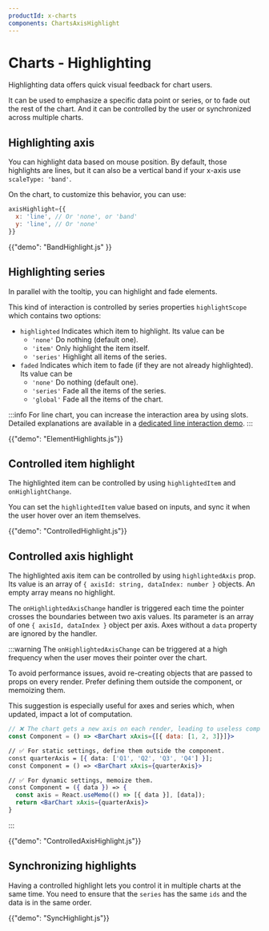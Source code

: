```yaml
---
productId: x-charts
components: ChartsAxisHighlight
---
```


# Charts - Highlighting

<p class="description">Highlighting data offers quick visual feedback for chart users.</p>

It can be used to emphasize a specific data point or series, or to fade out the rest of the chart.
And it can be controlled by the user or synchronized across multiple charts.

## Highlighting axis

You can highlight data based on mouse position.
By default, those highlights are lines, but it can also be a vertical band if your x-axis use `scaleType: 'band'`.

On the chart, to customize this behavior, you can use:

```jsx
axisHighlight={{
  x: 'line', // Or 'none', or 'band'
  y: 'line', // Or 'none'
}}
```

{{"demo": "BandHighlight.js" }}

## Highlighting series

In parallel with the tooltip, you can highlight and fade elements.

This kind of interaction is controlled by series properties `highlightScope` which contains two options:

- `highlighted` Indicates which item to highlight. Its value can be
  - `'none'` Do nothing (default one).
  - `'item'` Only highlight the item itself.
  - `'series'` Highlight all items of the series.
- `faded` Indicates which item to fade (if they are not already highlighted). Its value can be
  - `'none'` Do nothing (default one).
  - `'series'` Fade all the items of the series.
  - `'global'` Fade all the items of the chart.

:::info
For line chart, you can increase the interaction area by using slots.
Detailed explanations are available in a [dedicated line interaction demo](/x/react-charts/line-demo/#larger-interaction-area).
:::

{{"demo": "ElementHighlights.js"}}

## Controlled item highlight

The highlighted item can be controlled by using `highlightedItem` and `onHighlightChange`.

You can set the `highlightedItem` value based on inputs, and sync it when the user hover over an item themselves.

{{"demo": "ControlledHighlight.js"}}

## Controlled axis highlight

The highlighted axis item can be controlled by using `highlightedAxis` prop.
Its value is an array of `{ axisId: string, dataIndex: number }` objects.
An empty array means no highlight.

The `onHighlightedAxisChange` handler is triggered each time the pointer crosses the boundaries between two axis values.
Its parameter is an array of one `{ axisId, dataIndex }` object per axis.
Axes without a `data` property are ignored by the handler.

:::warning
The `onHighlightedAxisChange` can be triggered at a high frequency when the user moves their pointer over the chart.

To avoid performance issues, avoid re-creating objects that are passed to props on every render.
Prefer defining them outside the component, or memoizing them.

This suggestion is especially useful for axes and series which, when updated, impact a lot of computation.

```jsx
// ❌ The chart gets a new axis on each render, leading to useless computation.
const Component = () => <BarChart xAxis={[{ data: [1, 2, 3]}]}>

// ✅ For static settings, define them outside the component.
const quarterAxis = [{ data: ['Q1', 'Q2', 'Q3', 'Q4'] }];
const Component = () => <BarChart xAxis={quarterAxis}>

// ✅ For dynamic settings, memoize them.
const Component = ({ data }) => {
  const axis = React.useMemo(() => [{ data }], [data]);
  return <BarChart xAxis={quarterAxis}>
}
```

:::

{{"demo": "ControlledAxisHighlight.js"}}

## Synchronizing highlights

Having a controlled highlight lets you control it in multiple charts at the same time.
You need to ensure that the `series` has the same `ids` and the data is in the same order.

{{"demo": "SyncHighlight.js"}}
